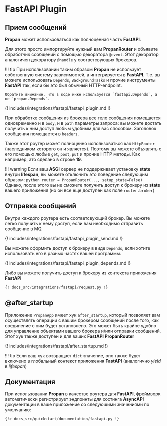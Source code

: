 # **FastAPI** Plugin

## Прием сообщений

**Propan** может использоваться как полноценная часть **FastAPI**.

Для этого просто импортируйте нужный вам **PropanRouter** и объявите обработчик сообщений
с помощью декоратора `@event`. Этот декоратор аналогичен декоратору `@handle` у соответсвующих брокеров.

!!! tip
    При использовании таким образом **Propan** не использует собственную систему зависимостей, а интегрируется в **FastAPI**.
    Т.е. вы можете использовать `Depends`, `BackgroundTasks` и прочие инструменты **FastAPI** так, если бы это был обычный HTTP-endpoint.

    Обратите внимание, что в коде ниже используется `fastapi.Depends`, а не `propan.Depends`.

{! includes/integrations/fastapi/fastapi_plugin.md !}

При обработке сообщения из брокера все тело сообщения помещается одновременно и в `body`, и в `path` параметры запроса: вы можете достать получить к ним доступ любым удобным для вас способом. Заголовок сообщения помещается в `headers`.

Также этот роутер может полноценно использоваться как `HttpRouter` (наследником которого он и является). Поэтому вы можете
объявлять с его помощью любые `get`, `post`, `put` и прочие HTTP методы. Как например, это сделано в строке **19**.

!!! warning
    Если ваш **ASGI** сервер не поддерживает установку **state** внутри **lifespan**, вы можете отключить это поведение следующим образом:
    ```python
    router = PropanRouter(..., setup_state=False)
    ```
    Однако, после этого вы не сможете получить доступ к брокеру из **state** вашего приложения (но он все еще доступен как поле `router.broker`)

## Отправка сообщений

Внутри каждого роутера есть соответсвующий брокер. Вы можете легко получить к нему доступ, если вам необходимо отправить сообщение в MQ.

{! includes/integrations/fastapi/fastapi_plugin_send.md !}

Вы можете оформить доступ к брокеру в виде `Depends`, если хотите использовать его в разных частях вашей программы.

{! includes/integrations/fastapi/fastapi_plugin_depends.md !}

Либо вы можете получить доступ к брокеру из контекста приложения **FastAPI**

```python
{! docs_src/integrations/fastapi/request.py !}
```

## @after_startup

Приложение `PropanApp` имеет хук `after_startup`, который позволяет вам осуществлять операции с вашим брокером сообщений после того, как соединение с ним будет установлено. Это может быть крайне удобно для управление объектами вашего брокера и/или отправки сообщений. Этот хук также доступен и для ваших **FastAPI PropanRouter**

{! includes/integrations/fastapi/after_startup.md !}

!!! tip
    Если ваш хук возвращает `dict` значение, оно также будет включено в глобальный контекст приложения **FastAPI** (аналогично *yield* в *lifespan*)

## Документация

При использовании **Propan** в качестве роутера для **FastAPI**, фреймворк автоматически регистрирует эндпоинты для хостинга **AsyncAPI** документации в ваше приложение со следующими значениями по умолчанию:

```python linenums='1'
{!> docs_src/quickstart/documentation/fastapi.py !}
```
